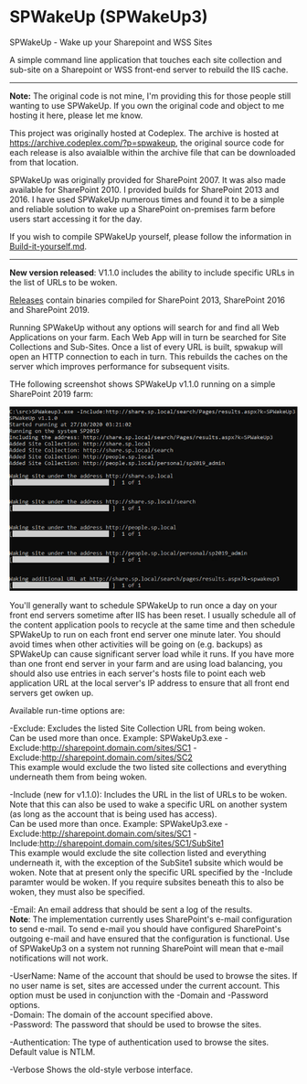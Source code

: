 # SPWakeUp (SPWakeUp3)

SPWakeUp - Wake up your Sharepoint and WSS Sites

A simple command line application that touches each site collection and sub-site on a Sharepoint or WSS front-end server to rebuild the IIS cache.

---

**Note:** The original code is not mine, I'm providing this for those people still wanting to use SPWakeUp. If you own the original code and object to me hosting it here, please let me know.

This project was originally hosted at Codeplex. The archive is hosted at https://archive.codeplex.com/?p=spwakeup, the original source code for each release is also avaialble within the archive file that can be downloaded from that location.

SPWakeUp was originally provided for SharePoint 2007. It was also made available for SharePoint 2010. I provided builds for SharePoint 2013 and 2016. I have used SPWakeUp numerous times and found it to be a simple and reliable solution to wake up a SharePoint on-premises farm before users start accessing it for the day.

If you wish to compile SPWakeUp yourself, please follow the information in [Build-it-yourself.md](Build-it-yourself.md).

---

**New version released**: V1.1.0 includes the ability to include specific URLs in the list of URLs to be woken.

[Releases](https://github.com/Andy-Dawson/SPWakeUp/releases) contain binaries compiled for SharePoint 2013, SharePoint 2016 and SharePoint 2019.

Running SPWakeUp without any options will search for and find all Web Applications on your farm. Each Web App will in turn be searched for Site Collections and Sub-Sites. Once a list of every URL is built, spwakup will open an HTTP connection to each in turn. This rebuilds the caches on the server which improves performance for subsequent visits.

THe following screenshot shows SPWakeUp v1.1.0 running on a simple SharePoint 2019 farm:

![SPWakeUp3_2019 v1.1.0 running](Media/README/SPWakeUp3_2019_v1.1.0-running.png)

You'll generally want to schedule SPWakeUp to run once a day on your front end servers sometime after IIS has been reset. I usually schedule all of the content application pools to recycle at the same time and then schedule SPWakeUp to run on each front end server one minute later. You should avoid times when other activities will be going on (e.g. backups) as SPWakeUp can cause significant server load while it runs. If you have more than one front end server in your farm and are using load balancing, you should also use entries in each server's hosts file to point each web application URL at the local server's IP address to ensure that all front end servers get owken up.

Available run-time options are:

-Exclude: Excludes the listed Site Collection URL from being woken.  
Can be used more than once. Example: SPWakeUp3.exe -Exclude:http://sharepoint.domain.com/sites/SC1 -Exclude:http://sharepoint.domain.com/sites/SC2  
This example would exclude the two listed site collections and everything underneath them from being woken.  

-Include (new for v1.1.0): Includes the URL in the list of URLs to be woken. Note that this can also be used to wake a specific URL on another system (as long as the account that is being used has access).  
Can be used more than once. Example: SPWakeUp3.exe -Exclude:http://sharepoint.domain.com/sites/SC1 -Include:http://sharepoint.domain.com/sites/SC1/SubSite1  
This example would exclude the site collection listed and everything underneath it, with the exception of the SubSite1 subsite which would be woken. Note that at present only the specific URL specified by the -Include paramter would be woken. If you require subsites beneath this to also be woken, they must also be specified.

-Email: An email address that should be sent a log of the results.  
**Note**: The implementation currently uses SharePoint's e-mail configuration to send e-mail. To send e-mail you should have configured SharePoint's outgoing e-mail and have ensured that the configuration is functional. Use of SPWakeUp3 on a system not running SharePoint will mean that e-mail notifications will not work.

-UserName: Name of the account that should be used to browse the sites. If no user name is set, sites are accessed under the current account. This option must be used in conjunction with the -Domain and -Password options.  
-Domain: The domain of the account specified above.  
-Password: The password that should be used to browse the sites.

-Authentication: The type of authentication used to browse the sites. Default value is NTLM.

-Verbose Shows the old-style verbose interface.